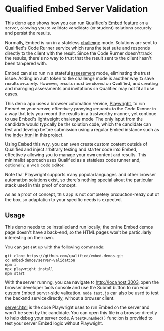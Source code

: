 # Qualified Embed Server Validation

This demo app shows how you can run Qualified's [Embed](https://www.qualified.io/embedded) feature on a server, allowing you to validate candidate (or student) solutions securely and persist the results.

Normally, Embed is run in a stateless [challenge](https://andela-technology.github.io/qualified-embed/docs/tutorial-challenges.html) mode. Solutions are sent to Qualified's Code Runner service which runs the test suite and responds directly to the client with the result. Since the Code Runner doesn't track the results, there's no way to trust that the result sent to the client hasn't been tampered with.

Embed can also run in a stateful [assessment](https://andela-technology.github.io/qualified-embed/docs/tutorial-assessments.html) mode, eliminating the trust issue. Adding an auth token to the challenge mode is another way to save results securely. However, results must be stored on Qualified, and creating and managing assessments and invitations on Qualified may not fit all use cases.

This demo app uses a browser automation service, [Playwright](https://playwright.dev/), to run Embed on your server, effectively proxying requests to the Code Runner in a way that lets you record the results in a trustworthy manner, yet continue to use Embed's lightweight challenge mode. The only input from the candidate would typically be the solution code, which the candidate can test and develop before submission using a regular Embed instance such as the [index.html](public/index.html) in this project.

Using Embed this way, you can even create custom content outside of Qualified and inject arbitrary testing and starter code into Embed, effectively allowing you to manage your own content and results. This minimalist approach uses Qualified as a stateless code runner and, optionally, a web code editor.

Note that Playwright supports many popular languages, and other browser automation solutions exist, so there's nothing special about the particular stack used in this proof of concept.

As as a proof of concept, this app is not completely production-ready out of the box, so adaptation to your specific needs is expected.

## Usage

This demo needs to be installed and run locally; the online Embed demos page doesn't have a back-end, so the HTML pages won't be particularly interesting on their own.

You can get set up with the following commands:

```
git clone https://github.com/qualified/embed-demos.git
cd embed-demos/server-validation
npm i
npx playwright install
npm start
```

With the server running, you can navigate to <http://localhost:3003>, open the browser developer tools console and use the Submit button to run your custom Embed server-side validation. `node test.js` can also be used to test the backend service directly, without a browser client.

[server.html](server.html) is the code Playwright uses to run Embed on the server and won't be seen by the candidate. You can open this file in a browser directly to help debug your server code. A `testRunEmbed()` function is provided to test your server Embed logic without Playwright.
